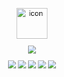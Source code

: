 <!-- 
//header
![header](https://capsule-render.vercel.app/api?type=slice&color=gradient&height=100)

//타이틀
 <h3 align="center"> ❄️ TECH ❄️ </h3> 



<p align="center"> <a href="https://hits.seeyoufarm.com"><img src="https://hits.seeyoufarm.com/api/count/incr/badge.svg?url=https%3A%2F%2Fgithub.com%2FBOMS2&count_bg=%23FAEAA0&title_bg=%23688B6A&icon=github.svg&icon_color=%23FFFFFF&title=Git&edge_flat=false"/></a> </p>
-->
<br/> <br/>

<p align="center"> <img src="https://techstack-generator.vercel.app/github-icon.svg" alt="icon" width="62" height="62"/> </p>
<p align="center"> <img src="https://img.shields.io/badge/iOS Developer-000000?style=flat-square&logo=apple&logoColor=white"/></a> </p>

<p align="center"> <img src="https://img.shields.io/badge/Swift-FA7343?style=flat&logo=Swift&logoColor=white"/></a> <img src="https://img.shields.io/badge/Xcode-147EFB?style=flat&logo=Xcode&logoColor=white"/></a> <img src="https://img.shields.io/badge/RxSwift-B7178C?style=flat&logo=ReactiveX&logoColor=white"/></a> <img src="https://img.shields.io/badge/ObjectiveC-A8B9CC?style=flat&logo=Apple&logoColor=black"/></a> <img src="https://img.shields.io/badge/SwiftUI-147EFB?style=flat&logo=Swift&logoColor=black"/></a></p>


<!--
//swift 뱃지
<img src="https://techstack-generator.vercel.app/swift-icon.svg" alt="icon" width="62" height="62"/> 

//top-langs 표
<a href="https://github.com/BOMS2">
  <p align="center"><img align="center" src="https://github-readme-stats.vercel.app/api/top-langs/?username=BOMS2&layout=compact" /></p>
</a>

//언어 뱃지
- 🌱 I’m currently learning <img src="https://img.shields.io/badge/Swift-FA7343?style=flat-square&logo=Swift&logoColor=white"/></a> <img src="https://img.shields.io/badge/ObjectiveC-000000?style=flat-square&logo=Apple&logoColor=white"/></a> <img src="https://img.shields.io/badge/RxSwift-B7178C?style=flat-square&logo=ReactiveX&logoColor=white"/></a> 

//그냥 링크 걸린 글씨
 [Objective-C](https://developer.apple.com/library/archive/documentation/Cocoa/Conceptual/ProgrammingWithObjectiveC/Introduction/Introduction.html#//apple_ref/doc/uid/TP40011210-CH1-SW1),  [Swift](https://swift.org),  [RxSwift](https://github.com/ReactiveX/RxSwift) 

//footer
![header](https://capsule-render.vercel.app/api?type=slice&color=gradient&height=100&section=footer)
-->
